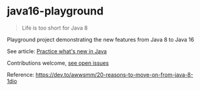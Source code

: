 # java16-playground

> Life is too short for Java 8

Playground project demonstrating the new features from Java 8 to Java 16

See article: [Practice what's new in Java](https://dev.to/jmfayard/practice-what-s-new-in-java-1j09)

Contributions welcome, [see open issues](https://github.com/jmfayard/java16-playground/issues)

Reference: https://dev.to/awwsmm/20-reasons-to-move-on-from-java-8-1dio

